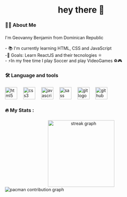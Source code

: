 <h1 align="center">hey there 👋</h1>

###

<h3 align="left">👩‍💻  About Me</h3>

###

<p align="left">I'm Geovanny Benjamin from Dominican Republic<br><br>- 📚 I'm currently learning HTML, CSS and JavaScript<br>-🎯 Goals: Learn ReactJS and their tecnologies ⚛️<br>- ⚡In my free time I play Soccer and play VideoGames ⚽🎮</p>

###

<h3 align="left">🛠 Language and tools</h3>

###

<div align="left">
  <img src="https://cdn.jsdelivr.net/gh/devicons/devicon/icons/html5/html5-original.svg" height="40" alt="html5 logo"  />
  <img width="12" />
  <img src="https://cdn.jsdelivr.net/gh/devicons/devicon/icons/css3/css3-original.svg" height="40" alt="css3 logo"  />
  <img width="12" />
  <img src="https://cdn.jsdelivr.net/gh/devicons/devicon/icons/javascript/javascript-original.svg" height="40" alt="javascript logo"  />
  <img width="12" />
  <img src="https://cdn.jsdelivr.net/gh/devicons/devicon/icons/sass/sass-original.svg" height="40" alt="sass logo"  />
  <img width="12" />
  <img src="https://cdn.jsdelivr.net/gh/devicons/devicon/icons/git/git-original.svg" height="40" alt="git logo"  />
  <img width="12" />
  <img src="https://skillicons.dev/icons?i=github" height="40" alt="github logo"  />
</div>

###

<h3 align="left">🔥   My Stats :</h3>

###

<div align="center">
  <img src="https://streak-stats.demolab.com?user=Benjamin-55&locale=en&mode=daily&theme=dark&hide_border=false&border_radius=5&order=3" height="220" alt="streak graph"  />
</div>


<picture>
  <source media="(prefers-color-scheme: dark)" srcset="https://raw.githubusercontent.com/Benjamin-55/Benjamin-55/output/pacman-contribution-graph-dark.svg">
  <source media="(prefers-color-scheme: light)" srcset="https://raw.githubusercontent.com/Benjamin-55/Benjamin-55/output/pacman-contribution-graph.svg">
  <img alt="pacman contribution graph" src="https://raw.githubusercontent.com/Benjamin-55/Benjamin-55/output/pacman-contribution-graph.svg">
</picture>

###

